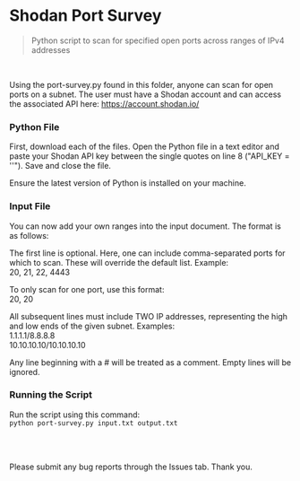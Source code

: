 # Shodan Port Survey
> Python script to scan for specified open ports across ranges of IPv4 addresses

<br/>

Using the port-survey.py found in this folder, anyone can scan for open ports on a subnet. The user must have a Shodan account and can access the associated API here: https://account.shodan.io/

### Python File

First, download each of the files. Open the Python file in a text editor and paste your Shodan API key between the single quotes on line 8 ("API_KEY = ''"). Save and close the file.

Ensure the latest version of Python is installed on your machine.

### Input File

You can now add your own ranges into the input document. The format is as follows:

The first line is optional. Here, one can include comma-separated ports for which to scan. These will override the default list. Example:
<br/>20, 21, 22, 4443

To only scan for one port, use this format:
<br/>20, 20

All subsequent lines must include TWO IP addresses, representing the high and low ends of the given subnet. Examples:
<br/>1.1.1.1/8.8.8.8
<br/>10.10.10.10/10.10.10.10

Any line beginning with a # will be treated as a comment. Empty lines will be ignored.

### Running the Script

Run the script using this command:
<br/>```python port-survey.py input.txt output.txt```

<br/><br/>

Please submit any bug reports through the Issues tab. Thank you.

